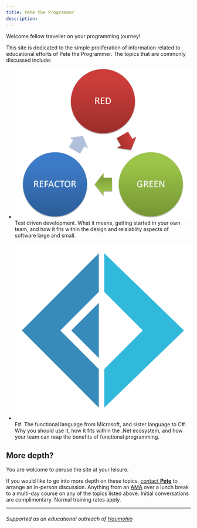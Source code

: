 ```yaml
---
title: Pete the Programmer
description: 
---
```


Welcome fellow traveller on your programming journey!

This site is dedicated to the simple proliferation of information related to educational efforts of Pete the Programmer.
The topics that are commonly discussed include:

- ![TDD](images/redgreenrefactor.png)
Test driven development.  What it means, getting started in your own team, and how it fits within the design and relaiablity aspects of software large and small.

- ![F#](images/Fsharp.png)
F#.  The functional language from Microsoft, and sister language to C#.  Why you should use it, how it fits within the .Net ecosystem, and how your team can reap the benefits of functional programming.


## More depth?

You are welcome to peruse the site at your leisure.

If you would like to go into more depth on these topics, [contact __Pete__](contact.md) to arrange an in-person discussion.
Anything from an [AMA](https://www.urbandictionary.com/define.php?term=AMA) over a lunch break to a multi-day course on any of the topics listed above.  Initial conversations are complimentary. Normal training rates apply.

---
###### Supported as an educational outreach of [Haumohio](http://haumohio.com)

[^1]: [modified from Zelda](https://en.wikipedia.org/wiki/It%27s_dangerous_to_go_alone!)
